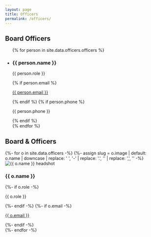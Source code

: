 ```yaml
---
layout: page
title: Officers
permalink: /officers/
---
```


<h2>Board Officers</h2>
<ul class="cards">
{% for person in site.data.officers.officers %}
  <li class="card">
    <h3>{{ person.name }}</h3>
    <p class="muted">{{ person.role }}</p>
    {% if person.email %}<p><a href="mailto:{{ person.email }}">{{ person.email }}</a></p>{% endif %}
    {% if person.phone %}<p>{{ person.phone }}</p>{% endif %}
  </li>
{% endfor %}
</ul>

<!-- Officers grid -->
<section class="officers-grid">
  <h2>Board & Officers</h2>
  <div class="officers-grid__wrap">
    {%- for o in site.data.officers -%}
      {%- assign slug = o.image | default: o.name | downcase | replace: ' ', '-' | replace: '.', '' | replace: ',', '' -%}
      <article class="officer-card">
        <img src="{{ '/assets/images/officers/' | relative_url }}{{ slug }}.jpg" alt="{{ o.name }} headshot">
        <div class="officer-card__body">
          <h3>{{ o.name }}</h3>
          {%- if o.role -%}<p class="muted">{{ o.role }}</p>{%- endif -%}
          {%- if o.email -%}<p><a href="mailto:{{ o.email }}">{{ o.email }}</a></p>{%- endif -%}
        </div>
      </article>
    {%- endfor -%}
  </div>
</section>
